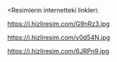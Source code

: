 <Resimlerin internetteki linkleri:

https://i.hizliresim.com/G9nRz3.jpg


https://i.hizliresim.com/y0d54N.jpg


https://i.hizliresim.com/6JRPn9.jpg
